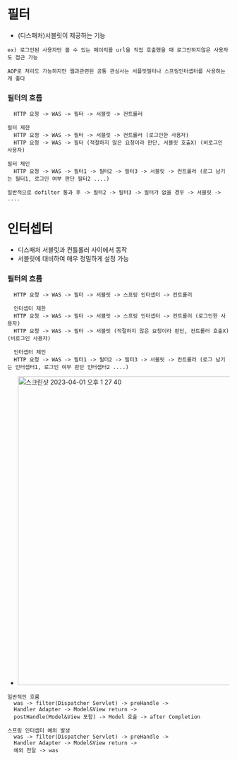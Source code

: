 # 필터
  - (디스패처)서블릿이 제공하는 기능
  ```
  ex) 로그인된 사용자만 볼 수 있는 페이지를 url을 직접 호출했을 때 로그인하지않은 사용자도 접근 가능
  
  AOP로 처리도 가능하지만 웹과관련된 공통 관심사는 서플릿필터나 스프링인터셉터를 사용하는게 좋다
  ```
### 필터의 흐름
  ```
    HTTP 요청 -> WAS -> 필터 -> 서블릿 -> 컨트롤러
  
  필터 제한
    HTTP 요청 -> WAS -> 필터 -> 서블릿 -> 컨트롤러 (로그인한 사용자)
    HTTP 요청 -> WAS -> 필터 (적절하지 않은 요청이라 판단, 서블릿 호출X) (비로그인 사용자)
    
  필터 체인
    HTTP 요청 -> WAS -> 필터1 -> 필터2 -> 필터3 -> 서블릿 -> 컨트롤러 (로그 남기는 필터1, 로그인 여부 판단 필터2 ....)
    
  일반적으로 dofilter 통과 후 -> 필터2 -> 필터3 -> 필터가 없을 경우 -> 서블릿 -> ....

  ```
#  
#  
# 인터셉터
  - 디스패처 서블릿과 컨틀롤러 사이에서 동작
  - 서블릿에 대비하여 매우 정밀하게 설정 가능
### 필터의 흐름
  ```
    HTTP 요청 -> WAS -> 필터 -> 서블릿 -> 스프링 인터셉터 -> 컨트롤러
    
    인터셉터 제한
    HTTP 요청 -> WAS -> 필터 -> 서블릿 -> 스프링 인터셉터 -> 컨트롤러 (로그인한 사용자)
    HTTP 요청 -> WAS -> 필터 -> 서블릿 (적절하지 않은 요청이라 판단, 컨트롤러 호출X) (비로그인 사용자)
    
    인터셉터 체인
    HTTP 요청 -> WAS -> 필터1 -> 필터2 -> 필터3 -> 서블릿 -> 컨트롤러 (로그 남기는 인터셉터1, 로그인 여부 판단 인터셉터2 ....)
  ```
  - <img width="700" alt="스크린샷 2023-04-01 오후 1 27 40" src="https://user-images.githubusercontent.com/81909140/229265564-c63316be-e4dc-4f9a-b8cd-0b34fb2e3560.png">
  ```
  일반적인 흐름
    was -> filter(Dispatcher Servlet) -> preHandle ->
    Handler Adapter -> Model&View return ->
    postHandle(Model&View 포함) -> Model 호출 -> after Completion
    
  스프링 인터셉터 예외 발생
    was -> filter(Dispatcher Servlet) -> preHandle ->
    Handler Adapter -> Model&View return ->
    예외 전달 -> was
  ```

  
    
